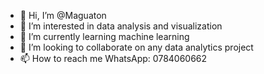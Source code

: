 - 👋 Hi, I’m @Maguaton
- 👀 I’m interested in data analysis and visualization
- 🌱 I’m currently learning machine learning
- 💞️ I’m looking to collaborate on any data analytics project
- 📫 How to reach me WhatsApp: 0784060662

<!---
Maguaton/Maguaton is a ✨ special ✨ repository because its `README.md` (this file) appears on your GitHub profile.
You can click the Preview link to take a look at your changes.
--->

